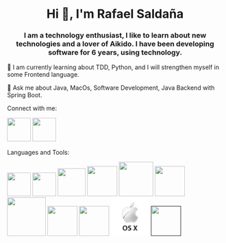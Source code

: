 
<!-- centralizar el h1 -->
<div align="center">
<h1>Hi 👋, I'm Rafael Saldaña</h1>
</div>
<h3 align="center">
I am a technology enthusiast, I like to learn about new technologies and a lover of Aikido. I have been developing software for 6 years, using technology.
</h3>
🌱 I am currently learning about TDD, Python, and I will strengthen myself in some Frontend language.

💬 Ask me about Java, MacOs, Software Development, Java Backend with Spring Boot.
<div>

Connect with me:


[<img height="55" src="/Users/rsaldana/Developer/Proyectos/Spring/rsaldanar/resources/linkedin.png" width="55"/>](https://www.linkedin.com/in/rafael-saldaña-richardson-8b4146b8)
[<img height="55" src="/Users/rsaldana/Developer/Proyectos/Spring/rsaldanar/resources/pngegg.png" width="55"/>](https://twitter.com/rsaldanar)
</div>

Languages and Tools:


[<img height="55" src="/Users/rsaldana/Developer/Proyectos/Spring/rsaldanar/resources/kisspng-logo-java-runtime-environment-programming-language-java-util-concurrentmodificationexception-Ãmer-5b6766ab5dba25.7100170215335031473839.png" width="55"/>](https://www.java.com/es/)
[<img height="55" src="/Users/rsaldana/Developer/Proyectos/Spring/rsaldanar/resources/clipart300342.png" width="55"/>](https://spring.io)
[<img height="65" src="/Users/rsaldana/Developer/Proyectos/Spring/rsaldanar/resources/pngwing.com.png" width="65"/>](https://www.openapis.org)
[<img height="70" src="/Users/rsaldana/Developer/Proyectos/Spring/rsaldanar/resources/pngwing.com-2.png" width="70"/>](https://www.postgresql.org)
[<img height="80" src="/Users/rsaldana/Developer/Proyectos/Spring/rsaldanar/resources/pngwing.com-3.png" width="80"/>](https://www.oracle.com)
[<img height="70" src="/Users/rsaldana/Developer/Proyectos/Spring/rsaldanar/resources/pngwing.com-4.png" width="70"/>](https://www.mysql.com)
[<img height="90" src="/Users/rsaldana/Developer/Proyectos/Spring/rsaldanar/resources/pngwing.com-5.png" width="90"/>](https://www.microsoft.com/en-us/sql-server/sql-server-downloads)
[<img height="70" src="/Users/rsaldana/Developer/Proyectos/Spring/rsaldanar/resources/pngwing.com-6.png" width="70"/>](https://www.linux.org)
[<img height="70" src="https://tomcat.apache.org/res/images/tomcat.png" width="70"/>](https://tomcat.apache.org)
[<img height="90" src="/resources/3-2-os-x-thumb.png" width="90"/>](https://www.apple.com/macos/)
[<img height="70" src="/Users/rsaldana/Pictures/Icono de tecnologias/Captura de pantalla 2023-01-13 a la(s) 4.34.21 p. m..png" width="70"/>]()

